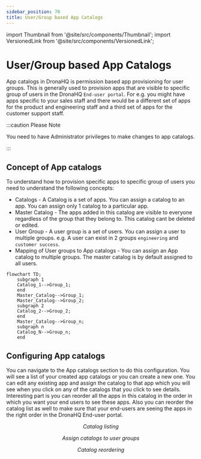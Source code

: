 ```yaml
---
sidebar_position: 70
title: User/Group based App Catalogs
---
```


import Thumbnail from '@site/src/components/Thumbnail';
import VersionedLink from '@site/src/components/VersionedLink';

# User/Group based App Catalogs

App catalogs in DronaHQ is permission based app provisioning for user groups. This is generally used to provision apps that are visible to specific group of users in the DronaHQ `End-user portal`. For e.g. you might have apps specific to your sales staff and there would be a different set of apps for the product and engineering staff and a third set of apps for the customer support staff. 

:::caution Please Note

You need to have Administrator privileges to make changes to app catalogs.

:::

## Concept of App catalogs

To understand how to provision specific apps to specific group of users you need to understand the following concepts:
- Catalogs - A Catalog is a set of apps. You can assign a catalog to an app. You can assign only 1 catalog to a particular app. 
- Master Catalog - The apps added in this catalog are visible to everyone regardless of the group that they belong to. This catalog cant be deleted or edited.
- User Group - A user group is a set of users. You can assign a user to multiple groups. e.g. A user can exist in 2 groups `engineering` and `customer success`.
- Mapping of User groups to App catalogs - You can assign an App catalog to multiple groups. The master catalog is by default assigned to all users.


```mermaid
flowchart TD;
    subgraph 1
    Catalog_1-->Group_1;
    end
    Master_Catalog-->Group_1;
    Master_Catalog-->Group_2;
    subgraph 2
    Catalog_2-->Group_2;
    end
    Master_Catalog-->Group_n;
    subgraph n
    Catalog_N-->Group_n;
    end
```

## Configuring App catalogs

You can navigate to the App catalogs section to do this configuration. You will see a list of your created app catalogs or you can create a new one. You can edit any existing app and assign the catalog to that app which you will see when you click on any of the catalogs that you click to see details. Interesting part is you can reorder all the apps in this catalog in the order in which you want your end users to see these apps. Also you can reorder the catalog list as well to make sure that your end-users are seeing the apps in the right order in the DronaHQ End-user portal. 

<figure>
  <Thumbnail src="/img/common/catalog-list.png" alt="Catalog list" width='100%'/>
  <figcaption align = "center"><i>Catalog listing</i></figcaption>
</figure>

<figure>
  <Thumbnail src="/img/common/catalog-list.png" alt="Catalog list" width='100%'/>
  <figcaption align = "center"><i>Assign catalogs to user groups</i></figcaption>
</figure>

<figure>
  <Thumbnail src="/img/common/reorder-catalogs.png" alt="Catalog reordering" width='100%'/>
  <figcaption align = "center"><i>Catalog reordering</i></figcaption>
</figure>